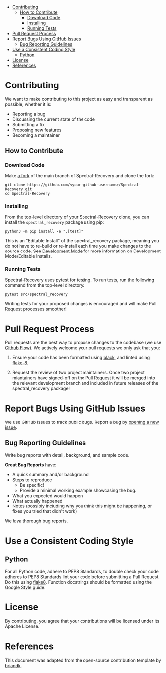 - [Contributing](#contributing)
  - [How to Contribute](#how-to-contribute)
    - [Download Code](#download-code)
    - [Installing](#installing)
    - [Running Tests](#running-tests)
- [Pull Request Process](#pull-request-process)
- [Report Bugs Using GitHub Issues](#report-bugs-using-github-issues)
  - [Bug Reporting Guidelines](#bug-reporting-guidelines)
- [Use a Consistent Coding Style](#use-a-consistent-coding-style)
  - [Python](#python)
- [License](#license)
- [References](#references)
  
# Contributing

We want to make contributing to this project as easy and transparent as possible, whether it is:

- Reporting a bug
- Discussing the current state of the code
- Submitting a fix
- Proposing new features
- Becoming a maintainer

## How to Contribute

### Download Code

Make [a fork](https://docs.github.com/en/get-started/quickstart/fork-a-repo) of the main branch of Spectral-Recovery and clone the fork:

```{bash}
git clone https://github.com/<your-github-username>/Spectral-Recovery.git
cd Spectral-Recovery
```

### Installing

From the top-level directory of your Spectral-Recovery clone, you can install the `spectral_recovery` package using pip:

```{bash}
python3 -m pip install -e ".[test]"
```
This is an "Editable Install" of the spectral_recovery package, meaning you do not have to re-build or re-install each
time you make changes to the source code. See [Development Mode](https://setuptools.pypa.io/en/latest/userguide/development_mode.html) for more information on Development Mode/Editable Installs.

### Running Tests

Spectral-Recovery uses [pytest](https://docs.pytest.org/en/latest/) for testing. To run tests, run the following command from the top-level directory:

```{bash}
pytest src/spectral_recovery
```

Writing tests for your proposed changes is encouraged and will make Pull Request processes smoother!

# Pull Request Process

Pull requests are the best way to propose changes to the codebase (we use [Github Flow](https://docs.github.com/en/get-started/quickstart/github-flow)). We actively welcome your pull requests we only ask that you:

1. Ensure your code has been formatted using [black](https://pypi.org/project/black/), and linted using [flake-8](https://flake8.pycqa.org/en/latest/).
   
2. Request the review of two project maintainers. Once two project miantainers have signed-off on the Pull Request it will be merged into the relevant development branch and included in future releases of the spectral_recovery package!

# Report Bugs Using GitHub Issues

We use GitHub Issues to track public bugs. Report a bug by [opening a new issue](https://github.com/PEOPLE-ER/Cloud-Free-Composites/issues/new/choose).

## Bug Reporting Guidelines

Write bug reports with detail, background, and sample code.

**Great Bug Reports** have:

- A quick summary and/or background
- Steps to reproduce
  - Be specific!
  - Provide a minimal working example showcasing the bug.
- What you expected would happen
- What actually happened
- Notes (possibly including why you think this might be happening, or fixes you tried that didn't work)

We *love* thorough bug reports.

# Use a Consistent Coding Style

## Python 

For all Python code, adhere to PEP8 Standards, to double check your code adheres to PEP8 Standards lint your code before submitting a Pull Request. Do this using [flake8](https://flake8.pycqa.org/en/latest/). 
Function docstrings should be formatted using the [Google Style guide](https://google.github.io/styleguide/pyguide.html#38-comments-and-docstrings). 

# License

By contributing, you agree that your contributions will be licensed under its Apache License.

# References

This document was adapted from the open-source contribution template by [briandk](https://gist.github.com/briandk/3d2e8b3ec8daf5a27a62).